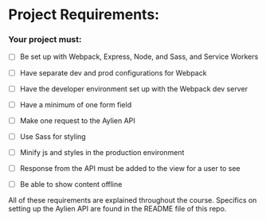 # Project Requirements:

### Your project must:

- [ ] Be set up with Webpack, Express, Node, and Sass, and Service Workers

- [ ] Have separate dev and prod configurations for Webpack

- [ ] Have the developer environment set up with the Webpack dev server

- [ ] Have a minimum of one form field

- [ ] Make one request to the Aylien API

- [ ] Use Sass for styling

- [ ] Minify js and styles in the production environment

- [ ] Response from the API must be added to the view for a user to see 

- [ ] Be able to show content offline

All of these requirements are explained throughout the course. Specifics on setting up the Aylien API are found in the README file of this repo.